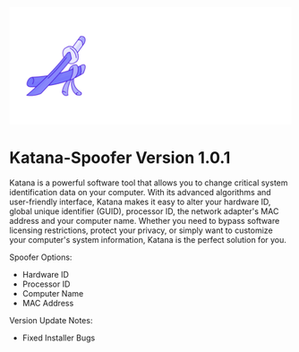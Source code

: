 ![Katana Logo](https://raw.githubusercontent.com/impiff/Katana/main/Katana.png)

# Katana-Spoofer Version 1.0.1
Katana is a powerful software tool that allows you to change critical system identification data on your computer. With its advanced algorithms and user-friendly interface, Katana makes it easy to alter your hardware ID, global unique identifier (GUID), processor ID, the network adapter's MAC address and your computer name. Whether you need to bypass software licensing restrictions, protect your privacy, or simply want to customize your computer's system information, Katana is the perfect solution for you.

Spoofer Options:
- Hardware ID
- Processor ID
- Computer Name
- MAC Address

Version Update Notes:
- Fixed Installer Bugs
